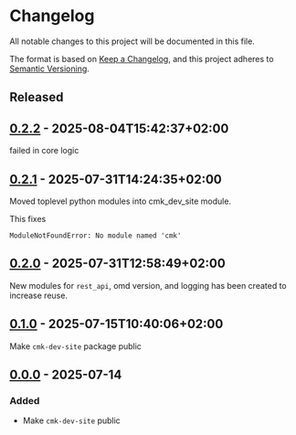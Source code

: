 # Changelog
All notable changes to this project will be documented in this file.

The format is based on [Keep a Changelog](https://keepachangelog.com/en/1.0.0/),
and this project adheres to [Semantic Versioning](https://semver.org/spec/v2.0.0.html).

<!--
## [x.y.z] - yyyy-mm-dd
### Added
### Changed
### Removed
### Fixed
-->
<!--
RegEx for release version from file
r"^\#\# \[\d{1,}[.]\d{1,}[.]\d{1,}\] \- \d{4}\-\d{2}-\d{2}$"
-->

## Released
## [0.2.2] - 2025-08-04T15:42:37+02:00
<!-- meta = {'type': 'bugfix', 'scope': ['internal'], 'affected': ['all']} -->

failed in core logic

[0.2.2]: https://review.lan.tribe29.com/gitweb?p=checkmk_dev_tools.git;a=tag;h=refs/tags//0.2.2

## [0.2.1] - 2025-07-31T14:24:35+02:00
<!-- meta = {'type': 'bugfix', 'scope': ['internal'], 'affected': ['all']} -->

Moved toplevel python modules into cmk_dev_site module.

This fixes

```
ModuleNotFoundError: No module named 'cmk'
```

[0.2.1]: https://review.lan.tribe29.com/gitweb?p=checkmk_dev_tools.git;a=tag;h=refs/tags//0.2.1

## [0.2.0] - 2025-07-31T12:58:49+02:00
<!-- meta = {'type': 'feature', 'scope': ['internal'], 'affected': ['all']} -->

New modules for `rest_api`, omd version, and logging has been created to increase reuse.

[0.2.0]: https://review.lan.tribe29.com/gitweb?p=checkmk_dev_tools.git;a=tag;h=refs/tags//0.2.0

## [0.1.0] - 2025-07-15T10:40:06+02:00
<!-- meta = {'type': 'feature', 'scope': ['all'], 'affected': ['all']} -->

Make `cmk-dev-site` package public

[0.1.0]: https://review.lan.tribe29.com/gitweb?p=checkmk_dev_tools.git;a=tag;h=refs/tags//0.1.0

## [0.0.0] - 2025-07-14
### Added
- Make `cmk-dev-site` public

[0.0.0]: https://review.lan.tribe29.com/gitweb?p=cmk-dev-site.git;a=tag;h=refs/tags/0.0.0
